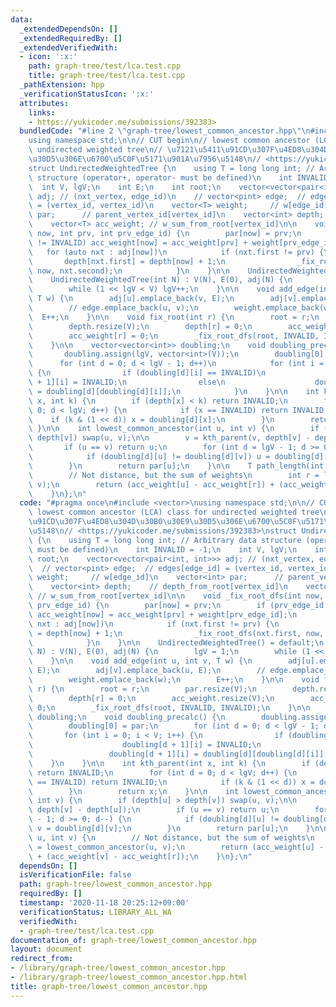 ```yaml
---
data:
  _extendedDependsOn: []
  _extendedRequiredBy: []
  _extendedVerifiedWith:
  - icon: ':x:'
    path: graph-tree/test/lca.test.cpp
    title: graph-tree/test/lca.test.cpp
  _pathExtension: hpp
  _verificationStatusIcon: ':x:'
  attributes:
    links:
    - https://yukicoder.me/submissions/392383>
  bundledCode: "#line 2 \"graph-tree/lowest_common_ancestor.hpp\"\n#include <vector>\n\
    using namespace std;\n\n// CUT begin\n// lowest common ancestor (LCA) class for\
    \ undirected weighted tree\n// \u7121\u5411\u91CD\u307F\u4ED8\u304D\u30B0\u30E9\
    \u30D5\u306E\u6700\u5C0F\u5171\u901A\u7956\u5148\n// <https://yukicoder.me/submissions/392383>\n\
    struct UndirectedWeightedTree {\n    using T = long long int; // Arbitrary data\
    \ structure (operator+, operator- must be defined)\n    int INVALID = -1;\n  \
    \  int V, lgV;\n    int E;\n    int root;\n    vector<vector<pair<int, int>>>\
    \ adj; // (nxt_vertex, edge_id)\n    // vector<pint> edge;  // edges[edge_id]\
    \ = (vertex_id, vertex_id)\n    vector<T> weight;     // w[edge_id]\n    vector<int>\
    \ par;      // parent_vertex_id[vertex_id]\n    vector<int> depth;    // depth_from_root[vertex_id]\n\
    \    vector<T> acc_weight; // w_sum_from_root[vertex_id]\n\n    void _fix_root_dfs(int\
    \ now, int prv, int prv_edge_id) {\n        par[now] = prv;\n        if (prv_edge_id\
    \ != INVALID) acc_weight[now] = acc_weight[prv] + weight[prv_edge_id];\n     \
    \   for (auto nxt : adj[now])\n            if (nxt.first != prv) {\n         \
    \       depth[nxt.first] = depth[now] + 1;\n                _fix_root_dfs(nxt.first,\
    \ now, nxt.second);\n            }\n    }\n\n    UndirectedWeightedTree() = default;\n\
    \    UndirectedWeightedTree(int N) : V(N), E(0), adj(N) {\n        lgV = 1;\n\
    \        while (1 << lgV < V) lgV++;\n    }\n\n    void add_edge(int u, int v,\
    \ T w) {\n        adj[u].emplace_back(v, E);\n        adj[v].emplace_back(u, E);\n\
    \        // edge.emplace_back(u, v);\n        weight.emplace_back(w);\n      \
    \  E++;\n    }\n\n    void fix_root(int r) {\n        root = r;\n        par.resize(V);\n\
    \        depth.resize(V);\n        depth[r] = 0;\n        acc_weight.resize(V);\n\
    \        acc_weight[r] = 0;\n        _fix_root_dfs(root, INVALID, INVALID);\n\
    \    }\n\n    vector<vector<int>> doubling;\n    void doubling_precalc() {\n \
    \       doubling.assign(lgV, vector<int>(V));\n        doubling[0] = par;\n  \
    \      for (int d = 0; d < lgV - 1; d++)\n            for (int i = 0; i < V; i++)\
    \ {\n                if (doubling[d][i] == INVALID)\n                    doubling[d\
    \ + 1][i] = INVALID;\n                else\n                    doubling[d + 1][i]\
    \ = doubling[d][doubling[d][i]];\n            }\n    }\n\n    int kth_parent(int\
    \ x, int k) {\n        if (depth[x] < k) return INVALID;\n        for (int d =\
    \ 0; d < lgV; d++) {\n            if (x == INVALID) return INVALID;\n        \
    \    if (k & (1 << d)) x = doubling[d][x];\n        }\n        return x;\n   \
    \ }\n\n    int lowest_common_ancestor(int u, int v) {\n        if (depth[u] >\
    \ depth[v]) swap(u, v);\n\n        v = kth_parent(v, depth[v] - depth[u]);\n \
    \       if (u == v) return u;\n        for (int d = lgV - 1; d >= 0; d--) {\n\
    \            if (doubling[d][u] != doubling[d][v]) u = doubling[d][u], v = doubling[d][v];\n\
    \        }\n        return par[u];\n    }\n\n    T path_length(int u, int v) {\n\
    \        // Not distance, but the sum of weights\n        int r = lowest_common_ancestor(u,\
    \ v);\n        return (acc_weight[u] - acc_weight[r]) + (acc_weight[v] - acc_weight[r]);\n\
    \    }\n};\n"
  code: "#pragma once\n#include <vector>\nusing namespace std;\n\n// CUT begin\n//\
    \ lowest common ancestor (LCA) class for undirected weighted tree\n// \u7121\u5411\
    \u91CD\u307F\u4ED8\u304D\u30B0\u30E9\u30D5\u306E\u6700\u5C0F\u5171\u901A\u7956\
    \u5148\n// <https://yukicoder.me/submissions/392383>\nstruct UndirectedWeightedTree\
    \ {\n    using T = long long int; // Arbitrary data structure (operator+, operator-\
    \ must be defined)\n    int INVALID = -1;\n    int V, lgV;\n    int E;\n    int\
    \ root;\n    vector<vector<pair<int, int>>> adj; // (nxt_vertex, edge_id)\n  \
    \  // vector<pint> edge;  // edges[edge_id] = (vertex_id, vertex_id)\n    vector<T>\
    \ weight;     // w[edge_id]\n    vector<int> par;      // parent_vertex_id[vertex_id]\n\
    \    vector<int> depth;    // depth_from_root[vertex_id]\n    vector<T> acc_weight;\
    \ // w_sum_from_root[vertex_id]\n\n    void _fix_root_dfs(int now, int prv, int\
    \ prv_edge_id) {\n        par[now] = prv;\n        if (prv_edge_id != INVALID)\
    \ acc_weight[now] = acc_weight[prv] + weight[prv_edge_id];\n        for (auto\
    \ nxt : adj[now])\n            if (nxt.first != prv) {\n                depth[nxt.first]\
    \ = depth[now] + 1;\n                _fix_root_dfs(nxt.first, now, nxt.second);\n\
    \            }\n    }\n\n    UndirectedWeightedTree() = default;\n    UndirectedWeightedTree(int\
    \ N) : V(N), E(0), adj(N) {\n        lgV = 1;\n        while (1 << lgV < V) lgV++;\n\
    \    }\n\n    void add_edge(int u, int v, T w) {\n        adj[u].emplace_back(v,\
    \ E);\n        adj[v].emplace_back(u, E);\n        // edge.emplace_back(u, v);\n\
    \        weight.emplace_back(w);\n        E++;\n    }\n\n    void fix_root(int\
    \ r) {\n        root = r;\n        par.resize(V);\n        depth.resize(V);\n\
    \        depth[r] = 0;\n        acc_weight.resize(V);\n        acc_weight[r] =\
    \ 0;\n        _fix_root_dfs(root, INVALID, INVALID);\n    }\n\n    vector<vector<int>>\
    \ doubling;\n    void doubling_precalc() {\n        doubling.assign(lgV, vector<int>(V));\n\
    \        doubling[0] = par;\n        for (int d = 0; d < lgV - 1; d++)\n     \
    \       for (int i = 0; i < V; i++) {\n                if (doubling[d][i] == INVALID)\n\
    \                    doubling[d + 1][i] = INVALID;\n                else\n   \
    \                 doubling[d + 1][i] = doubling[d][doubling[d][i]];\n        \
    \    }\n    }\n\n    int kth_parent(int x, int k) {\n        if (depth[x] < k)\
    \ return INVALID;\n        for (int d = 0; d < lgV; d++) {\n            if (x\
    \ == INVALID) return INVALID;\n            if (k & (1 << d)) x = doubling[d][x];\n\
    \        }\n        return x;\n    }\n\n    int lowest_common_ancestor(int u,\
    \ int v) {\n        if (depth[u] > depth[v]) swap(u, v);\n\n        v = kth_parent(v,\
    \ depth[v] - depth[u]);\n        if (u == v) return u;\n        for (int d = lgV\
    \ - 1; d >= 0; d--) {\n            if (doubling[d][u] != doubling[d][v]) u = doubling[d][u],\
    \ v = doubling[d][v];\n        }\n        return par[u];\n    }\n\n    T path_length(int\
    \ u, int v) {\n        // Not distance, but the sum of weights\n        int r\
    \ = lowest_common_ancestor(u, v);\n        return (acc_weight[u] - acc_weight[r])\
    \ + (acc_weight[v] - acc_weight[r]);\n    }\n};\n"
  dependsOn: []
  isVerificationFile: false
  path: graph-tree/lowest_common_ancestor.hpp
  requiredBy: []
  timestamp: '2020-11-18 20:25:12+09:00'
  verificationStatus: LIBRARY_ALL_WA
  verifiedWith:
  - graph-tree/test/lca.test.cpp
documentation_of: graph-tree/lowest_common_ancestor.hpp
layout: document
redirect_from:
- /library/graph-tree/lowest_common_ancestor.hpp
- /library/graph-tree/lowest_common_ancestor.hpp.html
title: graph-tree/lowest_common_ancestor.hpp
---
```

